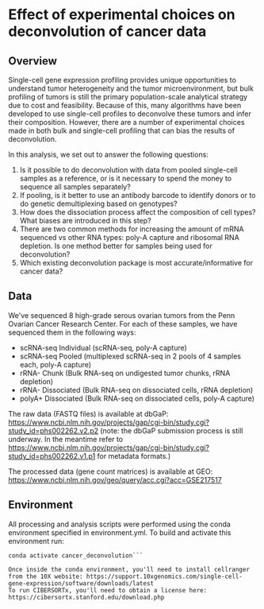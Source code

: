 # Effect of experimental choices on deconvolution of cancer data

## Overview

Single-cell gene expression profiling provides unique opportunities to understand tumor heterogeneity and the tumor microenvironment, but bulk profiling of tumors is still the primary population-scale analytical strategy due to cost and feasibility. Because of this, many algorithms have been developed to use single-cell profiles to deconvolve these tumors and infer their composition. However, there are a number of experimental choices made in both bulk and single-cell profiling that can bias the results of deconvolution.

In this analysis, we set out to answer the following questions:
1. Is it possible to do deconvolution with data from pooled single-cell samples as a reference, or is it necessary to spend the money to sequence all samples separately?
2. If pooling, is it better to use an antibody barcode to identify donors or to do genetic demultiplexing based on genotypes?
3. How does the dissociation process affect the composition of cell types? What biases are introduced in this step?
4. There are two common methods for increasing the amount of mRNA sequenced vs other RNA types: poly-A capture and ribosomal RNA depletion. Is one method better for samples being used for deconvolution?
5. Which existing deconvolution package is most accurate/informative for cancer data?

## Data

We've sequenced 8 high-grade serous ovarian tumors from the Penn Ovarian Cancer Research Center. For each of these samples, we have sequenced them in the following ways:
- scRNA-seq Individual (scRNA-seq, poly-A capture)
- scRNA-seq Pooled (multiplexed scRNA-seq in 2 pools of 4 samples each, poly-A capture)
- rRNA- Chunk (Bulk RNA-seq on undigested tumor chunks, rRNA depletion)
- rRNA- Dissociated (Bulk RNA-seq on dissociated cells, rRNA depletion)
- polyA+ Dissociated (Bulk RNA-seq on dissociated cells, poly-A capture)

The raw data (FASTQ files) is available at dbGaP: https://www.ncbi.nlm.nih.gov/projects/gap/cgi-bin/study.cgi?study_id=phs002262.v2.p2 (note: the dbGaP submission process is still underway. In the meantime refer to https://www.ncbi.nlm.nih.gov/projects/gap/cgi-bin/study.cgi?study_id=phs002262.v1.p1 for metadata formats.)

The processed data (gene count matrices) is available at GEO: https://www.ncbi.nlm.nih.gov/geo/query/acc.cgi?acc=GSE217517

## Environment

All processing and analysis scripts were performed using the conda environment specified in environment.yml. To build and activate this environment run:

```conda env create --file environment.yml
conda activate cancer_deconvolution```

Once inside the conda environment, you'll need to install cellranger from the 10X website: https://support.10xgenomics.com/single-cell-gene-expression/software/downloads/latest
To run CIBERSORTx, you'll need to obtain a license here: https://cibersortx.stanford.edu/download.php
